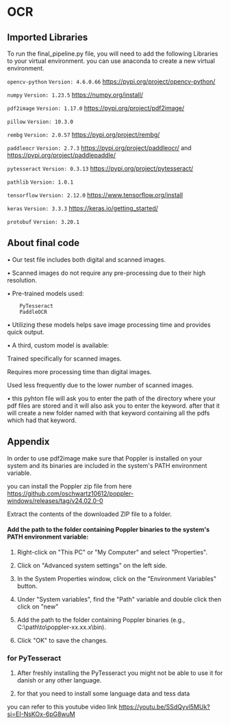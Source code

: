 
# OCR




## Imported Libraries

To run the final_pipeline.py file, you will need to add the following Libraries to your virtual environment. you can use anaconda to create a new virtual environment.

`opencv-python`   `Version: 4.6.0.66` https://pypi.org/project/opencv-python/

`numpy`   `Version: 1.23.5` https://numpy.org/install/

`pdf2image`   `Version: 1.17.0` https://pypi.org/project/pdf2image/

`pillow`   `Version: 10.3.0`

`rembg`   `Version: 2.0.57`    https://pypi.org/project/rembg/

`paddleocr`   `Version: 2.7.3` https://pypi.org/project/paddleocr/  and https://pypi.org/project/paddlepaddle/

`pytesseract`   `Version: 0.3.13` https://pypi.org/project/pytesseract/

`pathlib`   `Version: 1.0.1`

`tensorflow`   `Version: 2.12.0`  https://www.tensorflow.org/install

`keras`   `Version: 3.3.3` https://keras.io/getting_started/

`protobuf`   `Version: 3.20.1`
## About final code 

• Our test file includes both digital and scanned images.

• Scanned images do not require any pre-processing due to their high resolution.

• Pre-trained models used:

        PyTesseract
        PaddleOCR

• Utilizing these models helps save image processing time and provides quick output.

• A third, custom model is available:

Trained specifically for scanned images.

Requires more processing time than digital images.

Used less frequently due to the lower number of scanned images.

• this pyhton file will ask you to enter the path of the directory where your pdf files are stored and it will also ask you to enter the keyword. after that it will create a new folder named with that keyword  containing all the pdfs which had that keyword.





## Appendix

In order to use pdf2image make sure that Poppler is installed on your system and its binaries are included in the system's PATH environment variable. 

you can install the Poppler zip file from here https://github.com/oschwartz10612/poppler-windows/releases/tag/v24.02.0-0

Extract the contents of the downloaded ZIP file to a folder.

#### Add the path to the folder containing Poppler binaries to the system's PATH environment variable:

1. Right-click on "This PC" or "My Computer" and select "Properties".
2. Click on "Advanced system settings" on the left side.

3. In the System Properties window, click on the "Environment Variables" button.

4. Under "System variables", find the "Path" variable and double click then click on "new"

5. Add the path to the folder containing Poppler binaries (e.g., C:\path\to\poppler-xx.xx.x\bin).

6. Click "OK" to save the changes.

### for PyTesseract

1. After freshly installing the PyTesseract you might not be able to use it for  danish or any other language.

2. for that you need to install some language data and tess data 

you can refer to this youtube video link https://youtu.be/SSdQyvl5MUk?si=EI-NsKOx-6pG8wuM
